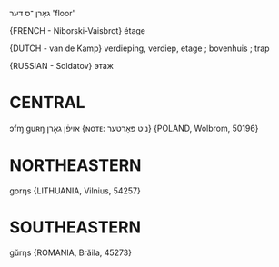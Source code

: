 גאָרן
־ס
דער
'floor'

{FRENCH - Niborski-Vaisbrot}
étage

{DUTCH - van de Kamp}
verdieping, verdiep, etage ; bovenhuis ; trap

{RUSSIAN - Soldatov}
этаж

CENTRAL
========

ɔfɱ guʀŋ אויפֿן גאָרן {ɴᴏᴛᴇ: ניט פּאַרטער} {POLAND, Wolbrom, 50196}

NORTHEASTERN
==============

gorŋs {LITHUANIA, Vilnius, 54257}

SOUTHEASTERN
==============

gŭrŋs {ROMANIA, Brăila, 45273}
